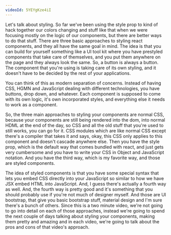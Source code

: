 ```yaml
---
videoId: 5YEYgKze4iI
---
```


Let's talk about styling. So far we've been using the style prop to kind of hack together our colors changing and stuff like that when we were focusing mostly on the logic of our components, but there are better ways to do that stuff. There are three basic approaches to styling react components, and they all have the same goal in mind. The idea is that you can build for yourself something like a UI tool kit where you have prestyled components that take care of themselves, and you put them anywhere on the page and they always look the same. So, a button is always a button. The component that you're using is taking care of its own styling, and it doesn't have to be decided by the rest of your applications.

You can think of this as modern separation of concerns. Instead of having CSS, HGMN and JavaScript dealing with different technologies, you have buttons, drop down, and whatever. Each component is supposed to come with its own logic, it's own incorporated styles, and everything else it needs to work as a component.

So, the three main approaches to styling your components are normal CSS, because your components are still being rendered into the dom, into normal HDML at the end of the day, so CSS and all the old stuff that you're used to still works, you can go for it. CSS modules which are like normal CSS except there's a compiler that takes it and says, okay, this CSS only applies to this component and doesn't cascade anywhere else. Then you have the style prop, which is the default way that comes bundled with react, and just gets very cumbersome and you have to write your CSS in Object and JavaScript notation. And you have the third way, which is my favorite way, and those are styled components.

The idea of styled components is that you have some special syntax that lets you embed CSS directly into your JavaScript so similar to how we have JSX embed HTML into JavaScript. And, I guess there's actually a fourth way as well. And, the fourth way is pretty good and it's something that you should probably use if you're not much of designer myself. And those are UI bootstrap, that give you basic bootstrap stuff, material design and I'm sure there's a bunch of others. Since this is a two minute video, we're not going to go into detail on each of those approaches, instead we're going to spend the next couple of days talking about styling your components, making them pretty and amazing and in each video, we're going to talk about the pros and cons of that video's approach.
